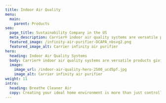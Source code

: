 ```yaml
---
title: Indoor Air Quality
menu:
  main:
    parent: Products
seo:
  page_title: Sustainability Company in the US
  meta_description: Carrier® indoor air quality systems are versatile products giving you cleaner air and taking your comfort to the next level.
  featured_image: /infinity-air-purifier-DCAPA_nbsvg2.png
  featured_image_alt: Carrier infinity air purifier
hero: 
  heading: Indoor Air Quality Systems
  body: Carrier® indoor air quality systems are versatile products giving you cleaner air and taking your comfort to the next level.
  image: 
    image_url: /indoor-air-quality-hero-2500_ucd5pf.jpg
    image_alt: Carrier infinity air purifier
weight: 11
intro:
  heading: Breathe Cleaner Air
  copy: Creating your ideal home environment is more than just controlling the temperature. It's also managing humidity and ventilation, which can dramatically impact your comfort and create a space for whoever you share it with. Your home’s air should be filtered and cleaned with limited volatile organic compounds (VOCs) and pollutants that can affect allergies. Carrier home air quality products give you next-level comfort, so you can breathe cleaner air.
---
```

